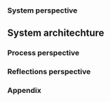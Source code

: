 ### System perspective

## System architechture


### Process perspective


### Reflections perspective


### Appendix